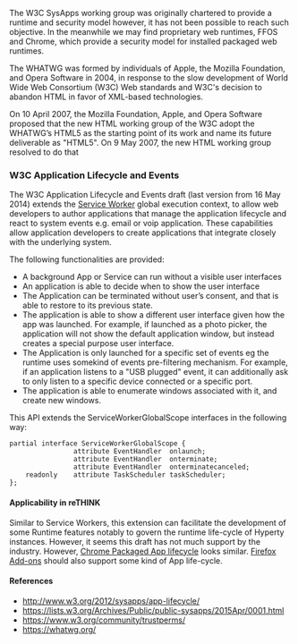 The W3C SysApps working group was originally chartered to provide a runtime and security model however, it has not been possible to reach such objective. In the meanwhile we may find proprietary web runtimes, FFOS and Chrome, which provide a security model for installed packaged web runtimes.

The WHATWG was formed by individuals of Apple, the Mozilla Foundation, and Opera Software in 2004, in response to the slow development of World Wide Web Consortium (W3C) Web standards and W3C's decision to abandon HTML in favor of XML-based technologies.

On 10 April 2007, the Mozilla Foundation, Apple, and Opera Software proposed that the new HTML working group of the W3C adopt the WHATWG’s HTML5 as the starting point of its work and name its future deliverable as "HTML5". On 9 May 2007, the new HTML working group resolved to do that


### W3C Application Lifecycle and Events



The W3C Application Lifecycle and Events draft (last version from 16 May 2014) extends the [Service Worker](w3c-service-workers.md) global execution context, to allow web developers to author applications that manage the application lifecycle and react to system events e.g. email or voip application. These capabilities allow application developers to create applications that integrate closely with the underlying system.

The following functionalities are provided:
* A background App or Service can run without a visible user interfaces
* An application is able to decide when to show the user interface
* The Application can be terminated without user’s consent, and that is able to restore to its previous state.
* The application is able to show a different user interface given how the app was launched. For example, if launched as a photo picker, the application will not show the default application window, but instead creates a special purpose user interface.
* The Application is only launched for  a specific set of events eg the runtime uses somekind of events pre-filtering mechanism. For example, if an application listens to a "USB plugged" event, it can additionally ask to only listen to a specific device connected or a specific port.
* The application is able to enumerate windows associated with it, and create new windows.

This API extends the ServiceWorkerGlobalScope interfaces in the following way:

```
partial interface ServiceWorkerGlobalScope {
                attribute EventHandler  onlaunch;
                attribute EventHandler  onterminate;
                attribute EventHandler  onterminatecanceled;
    readonly    attribute TaskScheduler taskScheduler;
};
```

#### Applicability in reTHINK 

Similar to Service Workers, this extension can facilitate the development of some Runtime features notably to govern the  runtime life-cycle of Hyperty instances. However, it seems this draft has not much support by the industry. However, [Chrome Packaged App lifecycle](https://developer.chrome.com/apps/app_lifecycle) looks similar. [Firefox Add-ons](https://developer.mozilla.org/en-US/Add-ons) should also support some kind of App life-cycle.

#### References

* http://www.w3.org/2012/sysapps/app-lifecycle/
* https://lists.w3.org/Archives/Public/public-sysapps/2015Apr/0001.html
* https://www.w3.org/community/trustperms/
* https://whatwg.org/

